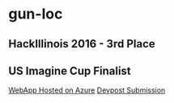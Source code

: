 # gun-loc



## HackIllinois 2016 - 3rd Place


## US Imagine Cup Finalist


[WebApp Hosted on Azure](http://gun-loc.azurewebsites.net/)
[Devpost Submission](http://devpost.com/software/gun-loc)
